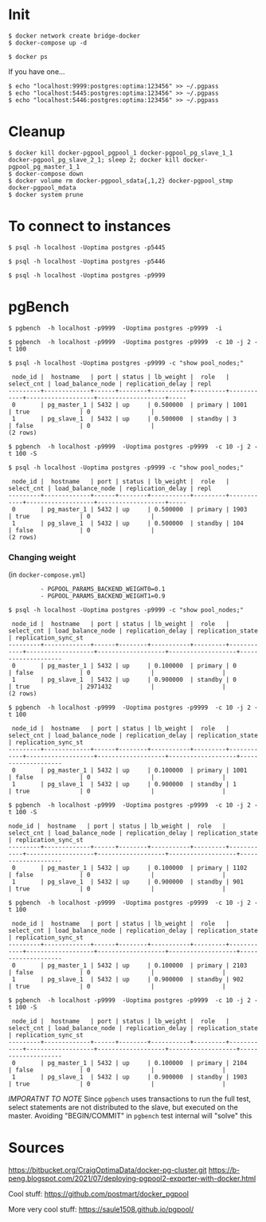 # Init

```
$ docker network create bridge-docker
$ docker-compose up -d
```

`$ docker ps`

If you have one...
```
$ echo "localhost:9999:postgres:optima:123456" >> ~/.pgpass
$ echo "localhost:5445:postgres:optima:123456" >> ~/.pgpass
$ echo "localhost:5446:postgres:optima:123456" >> ~/.pgpass
```

# Cleanup

```
$ docker kill docker-pgpool_pgpool_1 docker-pgpool_pg_slave_1_1 docker-pgpool_pg_slave_2_1; sleep 2; docker kill docker-pgpool_pg_master_1_1
$ docker-compose down
$ docker volume rm docker-pgpool_sdata{,1,2} docker-pgpool_stmp docker-pgpool_mdata
$ docker system prune
```

# To connect to instances
```
$ psql -h localhost -Uoptima postgres -p5445

$ psql -h localhost -Uoptima postgres -p5446

$ psql -h localhost -Uoptima postgres -p9999
```


# pgBench

```
$ pgbench  -h localhost -p9999  -Uoptima postgres -p9999  -i

$ pgbench  -h localhost -p9999  -Uoptima postgres -p9999  -c 10 -j 2 -t 100
```


`$ psql -h localhost -Uoptima postgres -p9999 -c "show pool_nodes;"`

```
 node_id |  hostname   | port | status | lb_weight |  role   | select_cnt | load_balance_node | replication_delay | repl
---------+-------------+------+--------+-----------+---------+------------+-------------------+-------------------+-----
 0       | pg_master_1 | 5432 | up     | 0.500000  | primary | 1001       | true              | 0                 |
 1       | pg_slave_1  | 5432 | up     | 0.500000  | standby | 3          | false             | 0                 |
(2 rows)
```

`$ pgbench  -h localhost -p9999  -Uoptima postgres -p9999  -c 10 -j 2 -t 100 -S`

`$ psql -h localhost -Uoptima postgres -p9999 -c "show pool_nodes;"`

```
 node_id |  hostname   | port | status | lb_weight |  role   | select_cnt | load_balance_node | replication_delay | repl
---------+-------------+------+--------+-----------+---------+------------+-------------------+-------------------+-----
 0       | pg_master_1 | 5432 | up     | 0.500000  | primary | 1903       | true              | 0                 |
 1       | pg_slave_1  | 5432 | up     | 0.500000  | standby | 104        | false             | 0                 |
(2 rows)
```

### Changing weight
(in `docker-compose.yml`)
```
         - PGPOOL_PARAMS_BACKEND_WEIGHT0=0.1
         - PGPOOL_PARAMS_BACKEND_WEIGHT1=0.9
```

`$ psql -h localhost -Uoptima postgres -p9999 -c "show pool_nodes;"`

```
 node_id |  hostname   | port | status | lb_weight |  role   | select_cnt | load_balance_node | replication_delay | replication_state | replication_sync_st
---------+-------------+------+--------+-----------+---------+------------+-------------------+-------------------+-------------------+--------------------
 0       | pg_master_1 | 5432 | up     | 0.100000  | primary | 0          | false             | 0                 |                   |
 1       | pg_slave_1  | 5432 | up     | 0.900000  | standby | 0          | true              | 2971432           |                   |
(2 rows)
```

`$ pgbench  -h localhost -p9999  -Uoptima postgres -p9999  -c 10 -j 2 -t 100`

```
 node_id |  hostname   | port | status | lb_weight |  role   | select_cnt | load_balance_node | replication_delay | replication_state | replication_sync_st
---------+-------------+------+--------+-----------+---------+------------+-------------------+-------------------+-------------------+--------------------
 0       | pg_master_1 | 5432 | up     | 0.100000  | primary | 1001       | false             | 0                 |                   |
 1       | pg_slave_1  | 5432 | up     | 0.900000  | standby | 1          | true              | 0                 |                   |
```

`$ pgbench  -h localhost -p9999  -Uoptima postgres -p9999  -c 10 -j 2 -t 100 -S`

``` 
node_id |  hostname   | port | status | lb_weight |  role   | select_cnt | load_balance_node | replication_delay | replication_state | replication_sync_st
---------+-------------+------+--------+-----------+---------+------------+-------------------+-------------------+-------------------+--------------------
 0       | pg_master_1 | 5432 | up     | 0.100000  | primary | 1102       | false             | 0                 |                   |
 1       | pg_slave_1  | 5432 | up     | 0.900000  | standby | 901        | true              | 0                 |                   |
```

`$ pgbench  -h localhost -p9999  -Uoptima postgres -p9999  -c 10 -j 2 -t 100`

```
 node_id |  hostname   | port | status | lb_weight |  role   | select_cnt | load_balance_node | replication_delay | replication_state | replication_sync_st
---------+-------------+------+--------+-----------+---------+------------+-------------------+-------------------+-------------------+--------------------
 0       | pg_master_1 | 5432 | up     | 0.100000  | primary | 2103       | false             | 0                 |                   |
 1       | pg_slave_1  | 5432 | up     | 0.900000  | standby | 902        | true              | 0                 |                   |
```

`$ pgbench  -h localhost -p9999  -Uoptima postgres -p9999  -c 10 -j 2 -t 100 -S`

```
 node_id |  hostname   | port | status | lb_weight |  role   | select_cnt | load_balance_node | replication_delay | replication_state | replication_sync_st
---------+-------------+------+--------+-----------+---------+------------+-------------------+-------------------+-------------------+--------------------
 0       | pg_master_1 | 5432 | up     | 0.100000  | primary | 2104       | false             | 0                 |                   |
 1       | pg_slave_1  | 5432 | up     | 0.900000  | standby | 1903       | true              | 0                 |                   |
```

*IMPORATNT TO NOTE* Since `pgbench` uses transactions to run the full test, select statements are not distributed to the slave, but executed on the master. Avoiding "BEGIN/COMMIT" in `pgbench` test internal will "solve" this


# Sources
https://bitbucket.org/CraigOptimaData/docker-pg-cluster.git
https://b-peng.blogspot.com/2021/07/deploying-pgpool2-exporter-with-docker.html

Cool stuff:
https://github.com/postmart/docker_pgpool

More very cool stuff:
https://saule1508.github.io/pgpool/
